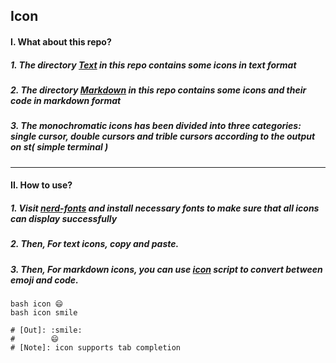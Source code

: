 ## Icon

#### I. What about this repo?
##### 1. The directory <u>Text</u> in this repo contains some icons in text format

##### 2. The directory <u>Markdown</u> in this repo contains some icons and their code in markdown format

##### 3. The monochromatic icons has been divided into three categories: single cursor, double cursors and trible cursors according to the output on _st_( simple terminal )
---
#### II. How to use?
##### 1. Visit [nerd-fonts](https://github.com/ryanoasis/nerd-fonts) and install necessary fonts to make sure that all icons can display successfully
##### 2. Then, For text icons, copy and paste.
##### 3. Then, For markdown icons, you can use <u>icon</u> script to convert between emoji and code.
```
bash icon 😄
bash icon smile

# [Out]: :smile:
#        😄
# [Note]: icon supports tab completion
```
